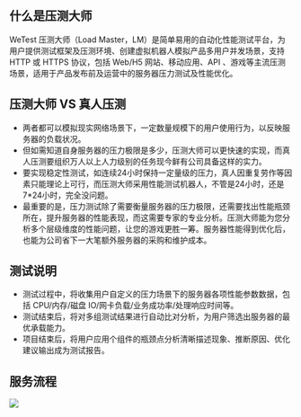 ## 什么是压测大师
WeTest 压测大师（Load Master，LM）是简单易用的自动化性能测试平台，为用户提供测试框架及压测环境、创建虚拟机器人模拟产品多用户并发场景，支持 HTTP 或 HTTPS 协议，包括 Web/H5 网站、移动应用、API 、游戏等主流压测场景，适用于产品发布前及运营中的服务器压力测试及性能优化。

## 压测大师 VS 真人压测
- 两者都可以模拟现实网络场景下，一定数量规模下的用户使用行为，以反映服务器的负载状况。
- 但如需知道自身服务器的压力极限是多少，压测大师可以更快速的实现，而真人压测要组织万人以上人力级别的任务现今鲜有公司具备这样的实力。
- 要实现稳定性测试，如连续24小时保持一定量级的压力，真人因重复劳作等因素只能理论上可行，而压测大师采用性能测试机器人，不管是24小时，还是7\*24小时，完全没问题。
- 最重要的是，压力测试除了需要衡量服务器的压力极限，还需要找出性能瓶颈所在，提升服务器的性能表现，而这需要专家的专业分析。压测大师能为您分析多个层级维度的性能问题，让您的游戏更胜一筹。服务器性能得到优化后，也能为公司省下一大笔额外服务器的采购和维护成本。

## 测试说明
- 测试过程中，将收集用户自定义的压力场景下的服务器各项性能参数数据，包括 CPU/内存/磁盘 IO/网卡负载/业务成功率/处理响应时间等。
- 测试结束后，将对多组测试结果进行自动比对分析，为用户筛选出服务器的最优承载能力。
- 项目结束后，将用户应用个组件的瓶颈点分析清晰描述现象、推断原因、优化建议输出成为测试报告。

## 服务流程
![](//mc.qcloudimg.com/static/img/3e25ddb6d6754bd50056b03ba2deb24a/image.png)
